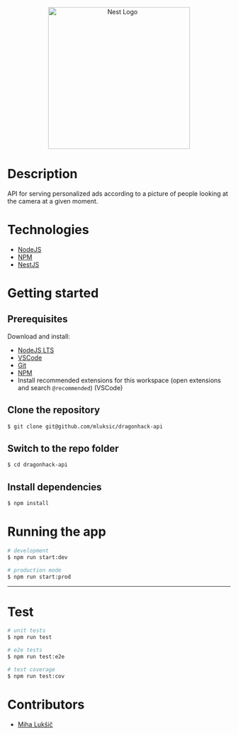 <p align="center">
  <a href="http://nestjs.com/" target="blank"><img src="https://nestjs.com/img/logo_text.svg" width="320" alt="Nest Logo" /></a>
</p>

[travis-image]: https://api.travis-ci.org/nestjs/nest.svg?branch=master
[travis-url]: https://travis-ci.org/nestjs/nest
[linux-image]: https://img.shields.io/travis/nestjs/nest/master.svg?label=linux
[linux-url]: https://travis-ci.org/nestjs/nest
  

# Description

API for serving personalized ads according to a picture of people looking at the camera at a given moment.

# Technologies
- [NodeJS](https://nodejs.org/)
- [NPM](https://www.npmjs.com/)
- [NestJS](https://nestjs.com/)

# Getting started

## Prerequisites

Download and install: 
- [NodeJS LTS](https://nodejs.org/)
- [VSCode](https://code.visualstudio.com/)
- [Git](https://git-scm.com/downloads)
- [NPM](https://www.npmjs.com/)
- Install recommended extensions for this workspace (open extensions and search `@recommended`) (VSCode)

## Clone the repository

```bash
$ git clone git@github.com/mluksic/dragonhack-api
```

## Switch to the repo folder

```bash
$ cd dragonhack-api
```

## Install dependencies

```bash
$ npm install
```

# Running the app

```bash
# development
$ npm run start:dev

# production mode
$ npm run start:prod
```

----------

# Test

```bash
# unit tests
$ npm run test

# e2e tests
$ npm run test:e2e

# test coverage
$ npm run test:cov
```

# Contributors

- [Miha Lukšič](https://github.com/mluksic)